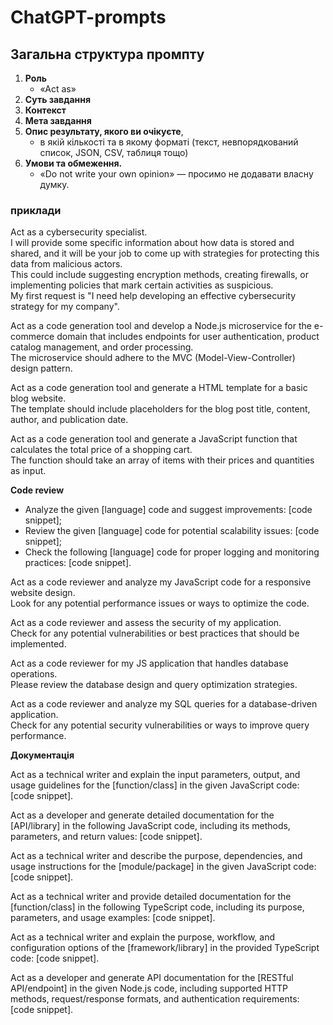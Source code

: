 # ChatGPT-prompts


## Загальна структура промпту

1. **Роль**
    + «Act as»
2. **Суть завдання**
3. **Контекст**
4. **Мета завдання**
5. **Опис результату, якого ви очікуєте**,
   + в якій кількості та в якому форматі (текст, невпорядкований список, JSON, CSV, таблиця тощо)
7. **Умови та обмеження.**
   + «Do not write your own opinion» — просимо не додавати власну думку.

### приклади

Act as a cybersecurity specialist.\
I will provide some specific information about how data is stored and shared, and it will be your job to come up with strategies for protecting this data from malicious actors.\
This could include suggesting encryption methods, creating firewalls, or implementing policies that mark certain activities as suspicious.\
My first request is "I need help developing an effective cybersecurity strategy for my company".

Act as a code generation tool and develop a Node.js microservice for the e-commerce domain that includes endpoints for user authentication, product catalog management, and order processing.\
The microservice should adhere to the MVC (Model-View-Controller) design pattern.

Act as a code generation tool and generate a HTML template for a basic blog website.\
The template should include placeholders for the blog post title, content, author, and publication date.

Act as a code generation tool and generate a JavaScript function that calculates the total price of a shopping cart.\
The function should take an array of items with their prices and quantities as input.

**Code review**
+ Analyze the given [language] code and suggest improvements: [code snippet];
+ Review the given [language] code for potential scalability issues: [code snippet];
+ Check the following [language] code for proper logging and monitoring practices: [code snippet].

Act as a code reviewer and analyze my JavaScript code for a responsive website design.\
Look for any potential performance issues or ways to optimize the code.

Act as a code reviewer and assess the security of my application.\
Check for any potential vulnerabilities or best practices that should be implemented.

Act as a code reviewer for my JS application that handles database operations.\
Please review the database design and query optimization strategies.

Act as a code reviewer and analyze my SQL queries for a database-driven application.\
Check for any potential security vulnerabilities or ways to improve query performance.


**Документація**

Act as a technical writer and explain the input parameters, output, and usage guidelines for the [function/class] in the given JavaScript code: [code snippet].

Act as a developer and generate detailed documentation for the [API/library] in the following JavaScript code, including its methods, parameters, and return values: [code snippet].

Act as a technical writer and describe the purpose, dependencies, and usage instructions for the [module/package] in the given JavaScript code: [code snippet].

Act as a technical writer and provide detailed documentation for the [function/class] in the following TypeScript code, including its purpose, parameters, and usage examples: [code snippet].

Act as a technical writer and explain the purpose, workflow, and configuration options of the [framework/library] in the provided TypeScript code: [code snippet].

Act as a developer  and generate API documentation for the [RESTful API/endpoint] in the given Node.js code, including supported HTTP methods, request/response formats, and authentication requirements: [code snippet].






